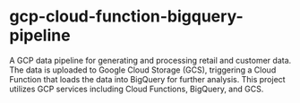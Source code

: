 # gcp-cloud-function-bigquery-pipeline
A GCP data pipeline for generating and processing retail and customer data. The data is uploaded to Google Cloud Storage (GCS), triggering a Cloud Function that loads the data into BigQuery for further analysis. This project utilizes GCP services including Cloud Functions, BigQuery, and GCS.
